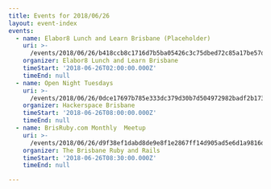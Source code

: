 ```yaml
---
title: Events for 2018/06/26
layout: event-index
events:
  - name: Elabor8 Lunch and Learn Brisbane (Placeholder)
    uri: >-
      /events/2018/06/26/b418ccb8c1716d7b5ba05426c3c75dbed72c85a17be57d071eb8f163dac07844
    organizer: Elabor8 Lunch and Learn Brisbane
    timeStart: '2018-06-26T02:00:00.000Z'
    timeEnd: null
  - name: Open Night Tuesdays
    uri: >-
      /events/2018/06/26/0dce17697b785e333dc379d30b7d504972982badf2b173c596669d5990664444
    organizer: Hackerspace Brisbane
    timeStart: '2018-06-26T08:00:00.000Z'
    timeEnd: null
  - name: BrisRuby.com Monthly  Meetup
    uri: >-
      /events/2018/06/26/d9f38ef1dabd8de9e8f1e2867ff14d905ad5e6d1a9816d35f5408a489c393685
    organizer: The Brisbane Ruby and Rails
    timeStart: '2018-06-26T08:30:00.000Z'
    timeEnd: null

---
```

